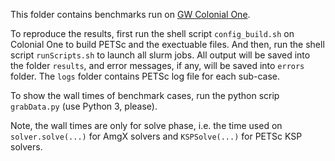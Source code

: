 This folder contains benchmarks run on [GW Colonial One](http://ots.columbian.gwu.edu/colonial-one-high-performance-computing-initiative). 

To reproduce the results, first run the shell script `config_build.sh` on Colonial One to build PETSc and the exectuable files. And then, run the shell script `runScripts.sh` to launch all slurm jobs. All output will be saved into the folder `results`, and error messages, if any, will be saved into `errors` folder. The `logs` folder contains PETSc log file for each sub-case.

To show the wall times of benchmark cases, run the python scrip `grabData.py` (use Python 3, please).

Note, the wall times are only for solve phase, i.e. the time used on `solver.solve(...)` for AmgX solvers and `KSPSolve(...)` for PETSc KSP solvers.
